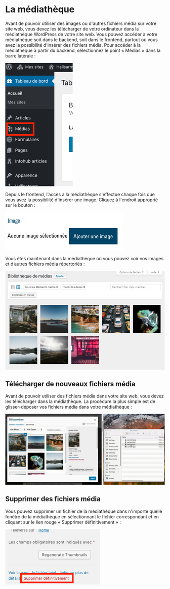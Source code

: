 ﻿# La médiathèque

Avant de pouvoir utiliser des images ou d'autres fichiers média sur votre site web, vous devez les télécharger de votre ordinateur dans la médiathèque WordPress de votre site web. Vous pouvez accéder à votre médiathèque soit dans le backend, soit dans le frontend, partout où vous avez la possibilité d'insérer des fichiers média. Pour accéder à la médiathèque à partir du backend, sélectionnez le point « Médias » dans la barre latérale :

![](img/wp-sidebar-media.png)

Depuis le frontend, l’accès à la médiathèque s'effectue chaque fois que vous avez la possibilité d'insérer une image. Cliquez à l'endroit approprié sur le bouton :

![](img/frontend-add-img.png)

Vous êtes maintenant dans la médiathèque où vous pouvez voir vos images et d’autres fichiers média répertoriés :

![](img/wp-library.png)


## Télécharger de nouveaux fichiers média 

Avant de pouvoir utiliser des fichiers média dans votre site web, vous devez les télécharger dans la médiathèque. La procédure la plus simple est de glisser-déposer vos fichiers média dans votre médiathèque :

![](img/dragdrop-media.gif)

## Supprimer des fichiers média 

Vous pouvez supprimer un fichier de la médiathèque dans n'importe quelle fenêtre de la médiathèque en sélectionnant le fichier correspondant et en cliquant sur le lien rouge « Supprimer définitivement » :

![](img/wp-library-remove.png)